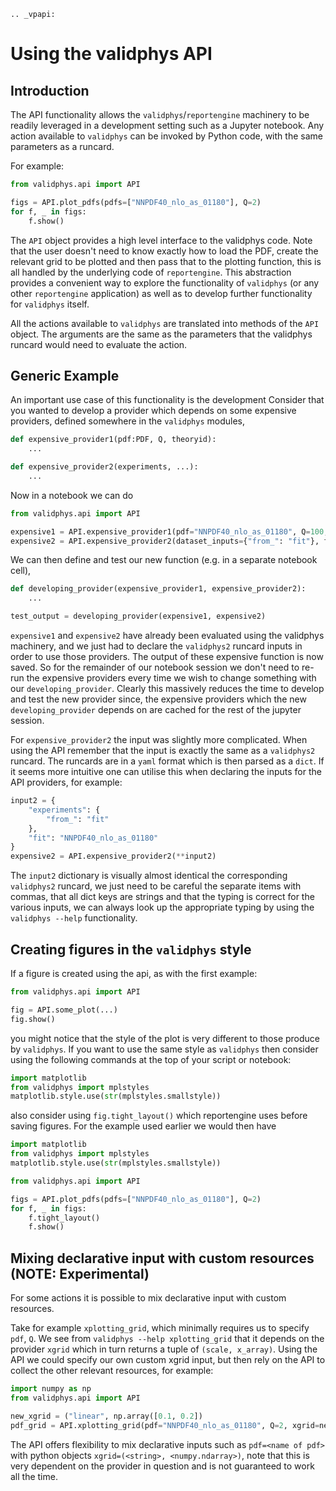 ```eval_rst
.. _vpapi:
```
# Using the validphys API

## Introduction


The API functionality allows the `validphys`/`reportengine` machinery to be
readily leveraged in a development setting such as a Jupyter notebook. Any
action available to `validphys` can be invoked by Python code, with the same
parameters as a runcard.

For example:

```python
from validphys.api import API

figs = API.plot_pdfs(pdfs=["NNPDF40_nlo_as_01180"], Q=2)
for f, _ in figs:
    f.show()
```

The `API` object provides a high level interface to the validphys code.  Note
that the user doesn't need to know exactly how to load the PDF, create the
relevant grid to be plotted and then pass that to the plotting function, this is
all handled by the underlying code of `reportengine`. This abstraction provides
a convenient way to explore the functionality of `validphys` (or any other
`reportengine` application) as well as to develop further functionality for
`validphys` itself.

All the actions available to `validphys` are translated into methods of the `API`
object. The arguments are the same as the parameters that the validphys runcard
would need to evaluate the action.

## Generic Example

An important use case of this functionality is the development
Consider that you wanted to develop a provider which depends on some expensive providers, defined
somewhere in the `validphys` modules,

```python
def expensive_provider1(pdf:PDF, Q, theoryid):
    ...

def expensive_provider2(experiments, ...):
    ...

```

Now in a notebook we can do

```python
from validphys.api import API

expensive1 = API.expensive_provider1(pdf="NNPDF40_nlo_as_01180", Q=100, theoryid=208)
expensive2 = API.expensive_provider2(dataset_inputs={"from_": "fit"}, fit="NNPDF40_nlo_as_01180")

```

We can then define and test our new function (e.g. in a separate notebook cell),

```python
def developing_provider(expensive_provider1, expensive_provider2):
    ...

test_output = developing_provider(expensive1, expensive2)
```

`expensive1` and `expensive2` have already been evaluated using the validphys machinery, and we just
had to declare the `validphys2` runcard inputs in order to use those providers. The output of these
expensive function is now saved. So for the remainder of our notebook session we don't need to
re-run the expensive providers every time we wish to change something with our `developing_provider`.
Clearly this massively reduces the time to develop and test the new provider since, the expensive
providers which the new `developing_provider` depends on are cached for the rest of the jupyter
session.

For `expensive_provider2` the input was slightly more complicated. When using the API remember that
the input is exactly the same as a `validphys2` runcard. The runcards are in a `yaml` format which
is then parsed as a `dict`. If it seems more intuitive one can utilise this when declaring the
inputs for the API providers, for example:

```python
input2 = {
    "experiments": {
        "from_": "fit"
    },
    "fit": "NNPDF40_nlo_as_01180"
}
expensive2 = API.expensive_provider2(**input2)
```

The `input2` dictionary is visually almost identical the corresponding `validphys2` runcard, we just
need to be careful the separate items with commas, that all dict keys are strings and that
the typing is correct for the various inputs, we can always look up the appropriate typing by using
the `validphys --help` functionality.

## Creating figures in the `validphys` style

If a figure is created using the api, as with the first example:

```python
from validphys.api import API

fig = API.some_plot(...)
fig.show()
```

you might notice that the style of the plot is very different to those produce by `validphys`. If you
want to use the same style as `validphys` then consider using the following commands at the top of
your script or notebook:

```python
import matplotlib
from validphys import mplstyles
matplotlib.style.use(str(mplstyles.smallstyle))
```

also consider using `fig.tight_layout()` which reportengine uses before saving figures. For the
example used earlier we would then have

```python
import matplotlib
from validphys import mplstyles
matplotlib.style.use(str(mplstyles.smallstyle))

from validphys.api import API

figs = API.plot_pdfs(pdfs=["NNPDF40_nlo_as_01180"], Q=2)
for f, _ in figs:
    f.tight_layout()
    f.show()
```

## Mixing declarative input with custom resources (NOTE: Experimental)

For some actions it is possible to mix declarative input with custom resources.

Take for example `xplotting_grid`, which minimally requires us to specify
`pdf`, `Q`. We see from `validphys --help xplotting_grid` that it depends on the provider `xgrid`
which in turn returns a tuple of `(scale, x_array)`. Using the API we could specify our own custom
xgrid input, but then rely on the API to collect the other relevant resources, for example:

```python
import numpy as np
from validphys.api import API

new_xgrid = ("linear", np.array([0.1, 0.2])
pdf_grid = API.xplotting_grid(pdf="NNPDF40_nlo_as_01180", Q=2, xgrid=new_xgrid)

```

The API offers flexibility to mix declarative inputs such as `pdf=<name of pdf>` with python objects
`xgrid=(<string>, <numpy.ndarray>)`, note that this is very dependent on the provider in question
and is not guaranteed to work all the time.
